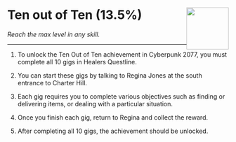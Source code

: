# Ten out of Ten (13.5%) <img style="float: right;" src="https://cdn.akamai.steamstatic.com/steamcommunity/public/images/apps/1091500/a9109d1262f0121dd2c4369a5cbbdde0b7c347bb.jpg" width="96" height="96">

_Reach the max level in any skill._

---


1. To unlock the Ten Out of Ten achievement in Cyberpunk 2077, you must complete all 10 gigs in Healers Questline.

2. You can start these gigs by talking to Regina Jones at the south entrance to Charter Hill.

3. Each gig requires you to complete various objectives such as finding or delivering items, or dealing with a particular situation.

4. Once you finish each gig, return to Regina and collect the reward.

5. After completing all 10 gigs, the achievement should be unlocked.